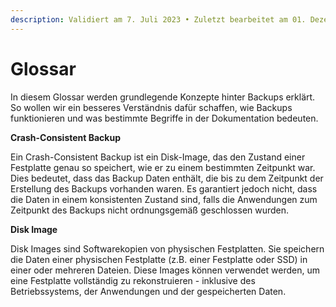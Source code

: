 ```yaml
---
description: Validiert am 7. Juli 2023 • Zuletzt bearbeitet am 01. Dezember 2023
---
```


# Glossar

In diesem Glossar werden grundlegende Konzepte hinter Backups erklärt. So wollen wir ein besseres Verständnis dafür schaffen, wie Backups funktionieren und was bestimmte Begriffe in der Dokumentation bedeuten.

**Crash-Consistent Backup**

Ein Crash-Consistent Backup ist ein Disk-Image, das den Zustand einer Festplatte genau so speichert, wie er zu einem bestimmten Zeitpunkt war. Dies bedeutet, dass das Backup Daten enthält, die bis zu dem Zeitpunkt der Erstellung des Backups vorhanden waren. Es garantiert jedoch nicht, dass die Daten in einem konsistenten Zustand sind, falls die Anwendungen zum Zeitpunkt des Backups nicht ordnungsgemäß geschlossen wurden.

**Disk Image**

Disk Images sind Softwarekopien von physischen Festplatten. Sie speichern die Daten einer physischen Festplatte (z.B. einer Festplatte oder SSD) in einer oder mehreren Dateien. Diese Images können verwendet werden, um eine Festplatte vollständig zu rekonstruieren - inklusive des Betriebssystems, der Anwendungen und der gespeicherten Daten.
